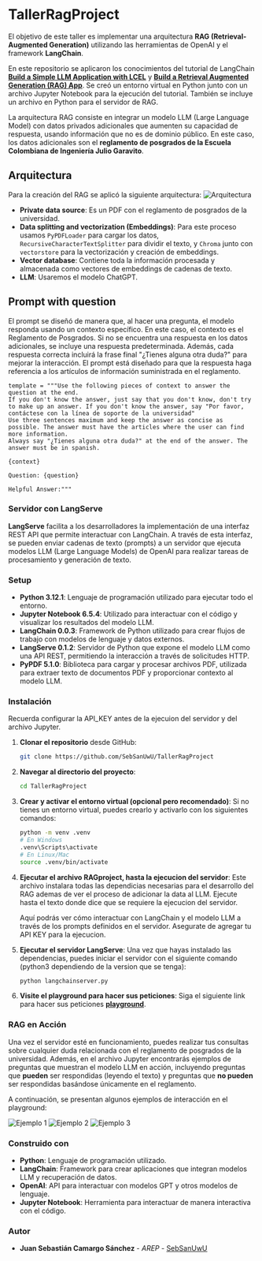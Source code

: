 # TallerRagProject

El objetivo de este taller es implementar una arquitectura **RAG (Retrieval-Augmented Generation)** utilizando las herramientas de OpenAI y el framework **LangChain**.

En este repositorio se aplicaron los conocimientos del tutorial de LangChain **[Build a Simple LLM Application with LCEL](https://python.langchain.com/docs/tutorials/llm_chain/)** y **[Build a Retrieval Augmented Generation (RAG) App](https://python.langchain.com/docs/tutorials/rag/#setup)**. Se creó un entorno virtual en Python junto con un archivo Jupyter Notebook para la ejecución del tutorial. También se incluye un archivo en Python para el servidor de RAG.

La arquitectura RAG consiste en integrar un modelo LLM (Large Language Model) con datos privados adicionales que aumenten su capacidad de respuesta, usando información que no es de dominio público. En este caso, los datos adicionales son el **reglamento de posgrados de la Escuela Colombiana de Ingeniería Julio Garavito**.

## Arquitectura
Para la creación del RAG se aplicó la siguiente arquitectura:
![Arquitectura](content/arch.png)

- **Private data source**: Es un PDF con el reglamento de posgrados de la universidad.
- **Data splitting and vectorization (Embeddings)**: Para este proceso usamos `PyPDFLoader` para cargar los datos, `RecursiveCharacterTextSplitter` para dividir el texto, y `Chroma` junto con `vectorstore` para la vectorización y creación de embeddings.
- **Vector database**: Contiene toda la información procesada y almacenada como vectores de embeddings de cadenas de texto.
- **LLM**: Usaremos el modelo ChatGPT.

## Prompt with question
El prompt se diseñó de manera que, al hacer una pregunta, el modelo responda usando un contexto específico. En este caso, el contexto es el Reglamento de Posgrados. Si no se encuentra una respuesta en los datos adicionales, se incluye una respuesta predeterminada. Además, cada respuesta correcta incluirá la frase final "¿Tienes alguna otra duda?" para mejorar la interacción. El prompt está diseñado para que la respuesta haga referencia a los artículos de información suministrada en el reglamento.


```
template = """Use the following pieces of context to answer the question at the end.
If you don't know the answer, just say that you don't know, don't try to make up an answer. If you don't know the answer, say "Por favor, contáctese con la línea de soporte de la universidad"
Use three sentences maximum and keep the answer as concise as possible. The answer must have the articles where the user can find more information.
Always say "¿Tienes alguna otra duda?" at the end of the answer. The answer must be in spanish.

{context}

Question: {question}

Helpful Answer:"""
```

### Servidor con LangServe

**LangServe** facilita a los desarrolladores la implementación de una interfaz REST API que permite interactuar con LangChain. A través de esta interfaz, se pueden enviar cadenas de texto (prompts) a un servidor que ejecuta modelos LLM (Large Language Models) de OpenAI para realizar tareas de procesamiento y generación de texto.

### Setup

- **Python 3.12.1**: Lenguaje de programación utilizado para ejecutar todo el entorno.
- **Jupyter Notebook 6.5.4**: Utilizado para interactuar con el código y visualizar los resultados del modelo LLM.
- **LangChain 0.0.3**: Framework de Python utilizado para crear flujos de trabajo con modelos de lenguaje y datos externos.
- **LangServe 0.1.2**: Servidor de Python que expone el modelo LLM como una API REST, permitiendo la interacción a través de solicitudes HTTP.
- **PyPDF 5.1.0**: Biblioteca para cargar y procesar archivos PDF, utilizada para extraer texto de documentos PDF y proporcionar contexto al modelo LLM.


### Instalación

Recuerda configurar la API_KEY antes de la ejecuion del servidor y del archivo Jupyter.

1. **Clonar el repositorio** desde GitHub:
   ```bash
   git clone https://github.com/SebSanUwU/TallerRagProject
   ```
2. **Navegar al directorio del proyecto**:
   ```bash
   cd TallerRagProject
   ```
3. **Crear y activar el entorno virtual (opcional pero recomendado)**:
   Si no tienes un entorno virtual, puedes crearlo y activarlo con los siguientes comandos:
   ```bash
   python -m venv .venv
   # En Windows
   .venv\Scripts\activate
   # En Linux/Mac
   source .venv/bin/activate
   ```
4. **Ejecutar el archivo RAGproject, hasta la ejecucion del servidor**:
   Este archivo instalara todas las dependicias necesarias para el desarrollo del RAG ademas de ver el proceso de adicionar la data al LLM. Ejecute hasta el texto donde dice que se requiere la ejecucion del servidor.

   Aquí podrás ver cómo interactuar con LangChain y el modelo LLM a través de los prompts definidos en el servidor. Asegurate de agregar tu API KEY para la ejecucion.
5. **Ejecutar el servidor LangServe**:
   Una vez que hayas instalado las dependencias, puedes iniciar el servidor con el siguiente comando (python3 dependiendo de la version que se tenga):
   ```bash
   python langchainserver.py
   ```
6. **Visite el playground para hacer sus peticiones**:
   Siga el siguiente link para hacer sus peticiones **[playground](http://localhost:8000/rag_chain/playground/)**.

### RAG en Acción

Una vez el servidor esté en funcionamiento, puedes realizar tus consultas sobre cualquier duda relacionada con el reglamento de posgrados de la universidad. Además, en el archivo Jupyter encontrarás ejemplos de preguntas que muestran el modelo LLM en acción, incluyendo preguntas que **pueden** ser respondidas (leyendo el texto) y preguntas que **no pueden** ser respondidas basándose únicamente en el reglamento.

A continuación, se presentan algunos ejemplos de interacción en el playground:

![Ejemplo 1](content/image.png)
![Ejemplo 2](content/image-1.png)
![Ejemplo 3](content/image-2.png)

### Construido con

- **Python**: Lenguaje de programación utilizado.
- **LangChain**: Framework para crear aplicaciones que integran modelos LLM y recuperación de datos.
- **OpenAI**: API para interactuar con modelos GPT y otros modelos de lenguaje.
- **Jupyter Notebook**: Herramienta para interactuar de manera interactiva con el código.

### Autor

* **Juan Sebastián Camargo Sánchez** - *AREP* - [SebSanUwU](https://github.com/SebSanUwU)